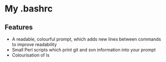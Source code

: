 # My .bashrc

## Features
  - A readable, colourful prompt, which adds new lines between commands to improve readability
  - Small Perl scripts which print git and svn information into your prompt
  - Colourisation of ls
